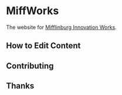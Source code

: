 # MiffWorks

The website for [Mifflinburg Innovation Works](https://miff-works.github.io/miff-works/).

## How to Edit Content

## Contributing

## Thanks